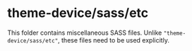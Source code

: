 # theme-device/sass/etc

This folder contains miscellaneous SASS files. Unlike `"theme-device/sass/etc"`, these files
need to be used explicitly.
